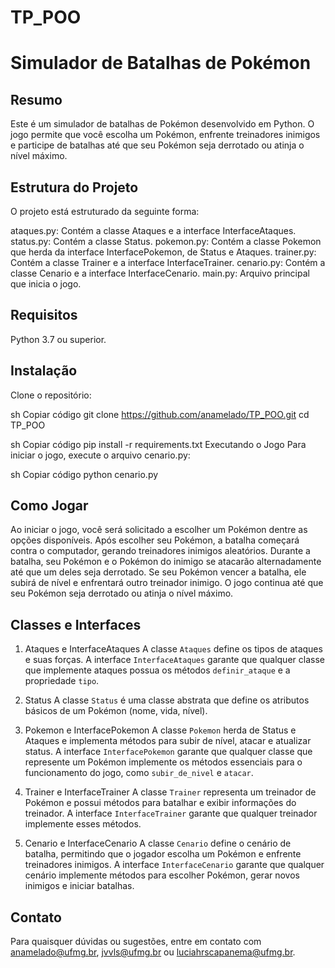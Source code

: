 # TP_POO

# Simulador de Batalhas de Pokémon

## Resumo
Este é um simulador de batalhas de Pokémon desenvolvido em Python. O jogo permite que você escolha um Pokémon, enfrente treinadores inimigos e participe de batalhas até que seu Pokémon seja derrotado ou atinja o nível máximo.

## Estrutura do Projeto
O projeto está estruturado da seguinte forma:

ataques.py: Contém a classe Ataques e a interface InterfaceAtaques.
status.py: Contém a classe Status.
pokemon.py: Contém a classe Pokemon que herda da interface InterfacePokemon, de Status e Ataques.
trainer.py: Contém a classe Trainer e a interface InterfaceTrainer.
cenario.py: Contém a classe Cenario e a interface InterfaceCenario.
main.py: Arquivo principal que inicia o jogo.

## Requisitos
Python 3.7 ou superior.

## Instalação
Clone o repositório:

sh
Copiar código
git clone https://github.com/anamelado/TP_POO.git
cd TP_POO

sh
Copiar código
pip install -r requirements.txt
Executando o Jogo
Para iniciar o jogo, execute o arquivo cenario.py:

sh
Copiar código
python cenario.py

## Como Jogar
Ao iniciar o jogo, você será solicitado a escolher um Pokémon dentre as opções disponíveis.
Após escolher seu Pokémon, a batalha começará contra o computador, gerando treinadores inimigos aleatórios.
Durante a batalha, seu Pokémon e o Pokémon do inimigo se atacarão alternadamente até que um deles seja derrotado.
Se seu Pokémon vencer a batalha, ele subirá de nível e enfrentará outro treinador inimigo.
O jogo continua até que seu Pokémon seja derrotado ou atinja o nível máximo.

## Classes e Interfaces
1. Ataques e InterfaceAtaques
A classe `Ataques` define os tipos de ataques e suas forças. A interface `InterfaceAtaques` garante que qualquer classe que implemente ataques possua os métodos `definir_ataque` e a propriedade `tipo`.

2. Status
A classe `Status` é uma classe abstrata que define os atributos básicos de um Pokémon (nome, vida, nível).

3. Pokemon e InterfacePokemon
A classe `Pokemon` herda de Status e Ataques e implementa métodos para subir de nível, atacar e atualizar status. A interface `InterfacePokemon` garante que qualquer classe que represente um Pokémon implemente os métodos essenciais para o funcionamento do jogo, como `subir_de_nivel` e `atacar`.

4. Trainer e InterfaceTrainer
A classe `Trainer` representa um treinador de Pokémon e possui métodos para batalhar e exibir informações do treinador. A interface `InterfaceTrainer` garante que qualquer treinador implemente esses métodos.

5. Cenario e InterfaceCenario
A classe `Cenario` define o cenário de batalha, permitindo que o jogador escolha um Pokémon e enfrente treinadores inimigos. A interface `InterfaceCenario` garante que qualquer cenário implemente métodos para escolher Pokémon, gerar novos inimigos e iniciar batalhas.

## Contato
Para quaisquer dúvidas ou sugestões, entre em contato com anamelado@ufmg.br, jvvls@ufmg.br ou luciahrscapanema@ufmg.br.